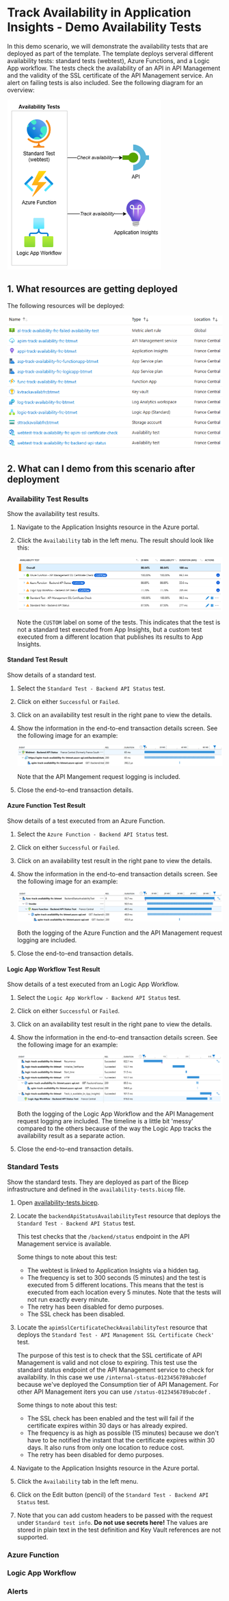 # Track Availability in Application Insights - Demo Availability Tests

In this demo scenario, we will demonstrate the availability tests that are deployed as part of the template. The template deploys serveral different availability tests: standard tests (webtest), Azure Functions, and a Logic App workflow. The tests check the availability of an API in API Management and the validity of the SSL certificate of the API Management service. An alert on failing tests is also included. See the following diagram for an overview:

![Infra](https://raw.githubusercontent.com/ronaldbosma/track-availability-in-app-insights/refs/heads/main/images/track-availability-diagrams-app.png)

## 1. What resources are getting deployed

The following resources will be deployed:

![Deployed Resources](https://raw.githubusercontent.com/ronaldbosma/track-availability-in-app-insights/refs/heads/main/images/deployed-resources.png)


## 2. What can I demo from this scenario after deployment

### Availability Test Results

Show the availability test results.

1. Navigate to the Application Insights resource in the Azure portal.
1. Click the `Availability` tab in the left menu. The result should look like this:

   ![Availability Test Results](https://raw.githubusercontent.com/ronaldbosma/track-availability-in-app-insights/refs/heads/main/images/availability-test-results.png)

   Note the `CUSTOM` label on some of the tests. This indicates that the test is not a standard test executed from App Insights, but a custom test executed from a different location that publishes its results to App Insights.

#### Standard Test Result

Show details of a standard test.

1. Select the `Standard Test - Backend API Status` test.
1. Click on either `Successful` or `Failed`.
1. Click on an availability test result in the right pane to view the details.
1. Show the information in the end-to-end transaction details screen. See the following image for an example:  

   ![Standard Test - End-to-end Transaction Details](https://raw.githubusercontent.com/ronaldbosma/track-availability-in-app-insights/refs/heads/main/images/standard-test-end-to-end-transaction-details.png)

   Note that the API Mangement request logging is included.

1. Close the end-to-end transaction details.

#### Azure Function Test Result

Show details of a test executed from an Azure Function.

1. Select the `Azure Function - Backend API Status` test.
1. Click on either `Successful` or `Failed`.
1. Click on an availability test result in the right pane to view the details.
1. Show the information in the end-to-end transaction details screen. See the following image for an example:  

   ![Azure Function - End-to-end Transaction Details](https://raw.githubusercontent.com/ronaldbosma/track-availability-in-app-insights/refs/heads/main/images/azure-function-end-to-end-transaction-details.png)

   Both the logging of the Azure Function and the API Management request logging are included.

1. Close the end-to-end transaction details.

#### Logic App Workflow Test Result

Show details of a test executed from an Logic App Workflow.

1. Select the `Logic App Workflow - Backend API Status` test.
1. Click on either `Successful` or `Failed`.
1. Click on an availability test result in the right pane to view the details.
1. Show the information in the end-to-end transaction details screen. See the following image for an example:  

   ![Logic App Workflow - End-to-end Transaction Details](https://raw.githubusercontent.com/ronaldbosma/track-availability-in-app-insights/refs/heads/main/images/logic-app-workflow-end-to-end-transaction-details.png)

   Both the logging of the Logic App Workflow and the API Management request logging are included. The timeline is a little bit 'messy' compared to the others because of the way the Logic App tracks the availability result as a separate action.

1. Close the end-to-end transaction details.


### Standard Tests

Show the standard tests. They are deployed as part of the Bicep infrastructure and defined in the `availability-tests.bicep` file.

1. Open [availability-tests.bicep](https://github.com/ronaldbosma/track-availability-in-app-insights/blob/main/infra/modules/application/availability-tests.bicep).

1. Locate the `backendApiStatusAvailabilityTest` resource that deploys the `Standard Test - Backend API Status` test.  

   This test checks that the `/backend/status` endpoint in the API Management service is available.   

   Some things to note about this test:
   - The webtest is linked to Application Insights via a hidden tag.
   - The frequency is set to 300 seconds (5 minutes) and the test is executed from 5 different locations. 
     This means that the test is executed from each location every 5 minutes. Note that the tests will not run exactly every minute.
   - The retry has been disabled for demo purposes.
   - The SSL check has been disabled.

1. Locate the `apimSslCertificateCheckAvailabilityTest` resource that deploys the `Standard Test - API Management SSL Certificate Check'` test.  

   The purpose of this test is to check that the SSL certificate of API Management is valid and not close to expiring. 
   This test use the standard status endpoint of the API Management service to check for availability. 
   In this case we use `/internal-status-0123456789abcdef` because we've deployed the Consumption tier of API Management. 
   For other API Management iters you can use `/status-0123456789abcdef`  .

   Some things to note about this test:  
   - The SSL check has been enabled and the test will fail if the certificate expires within 30 days or has already expired.
   - The frequency is as high as possible (15 minutes) because we don't have to be notified the instant that the certificate expires within 30 days.
     It also runs from only one location to reduce cost.
   - The retry has been disabled for demo purposes.

1. Navigate to the Application Insights resource in the Azure portal.
1. Click the `Availability` tab in the left menu.
1. Click on the Edit button (pencil) of the `Standard Test - Backend API Status` test.
1. Note that you can add custom headers to be passed with the request under `Standard test info`. 
   **Do not use secrets here!** The values are stored in plain text in the test definition and Key Vault references are not supported.


### Azure Function



### Logic App Workflow



### Alerts

